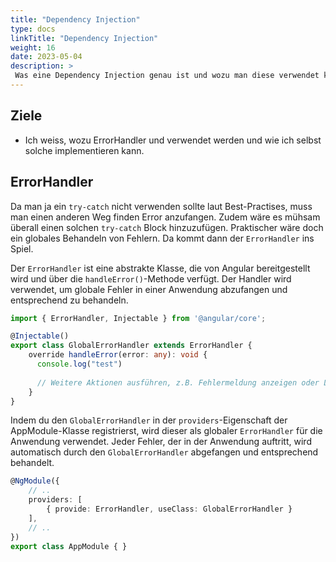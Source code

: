 ```yaml
---
title: "Dependency Injection"
type: docs
linkTitle: "Dependency Injection"
weight: 16
date: 2023-05-04
description: >
 Was eine Dependency Injection genau ist und wozu man diese verwendet kann man hier nachlesen.
---
```

## Ziele
* Ich weiss, wozu ErrorHandler und verwendet werden und wie ich selbst solche implementieren kann.

## ErrorHandler
Da man ja ein `try-catch` nicht verwenden sollte laut Best-Practises, muss man einen anderen Weg finden Error anzufangen. Zudem wäre es mühsam überall einen solchen `try-catch` Block hinzuzufügen.
Praktischer wäre doch ein globales Behandeln von Fehlern. Da kommt dann der `ErrorHandler` ins Spiel.

Der `ErrorHandler` ist eine abstrakte Klasse, die von Angular bereitgestellt wird und über die `handleError()`-Methode verfügt. Der Handler wird verwendet, um globale Fehler in einer Anwendung abzufangen und entsprechend zu behandeln.

```typescript
import { ErrorHandler, Injectable } from '@angular/core';

@Injectable()
export class GlobalErrorHandler extends ErrorHandler {
    override handleError(error: any): void {
      console.log("test")
        
      // Weitere Aktionen ausführen, z.B. Fehlermeldung anzeigen oder Logging durchführen
    }
}
```

Indem du den `GlobalErrorHandler` in der `providers`-Eigenschaft der AppModule-Klasse registrierst, wird dieser als globaler `ErrorHandler` für die Anwendung verwendet. Jeder Fehler, der in der Anwendung auftritt, wird automatisch durch den `GlobalErrorHandler` abgefangen und entsprechend behandelt.
```typescript
@NgModule({
    // ..
    providers: [
        { provide: ErrorHandler, useClass: GlobalErrorHandler }
    ], 
    // ..
})
export class AppModule { }
```
